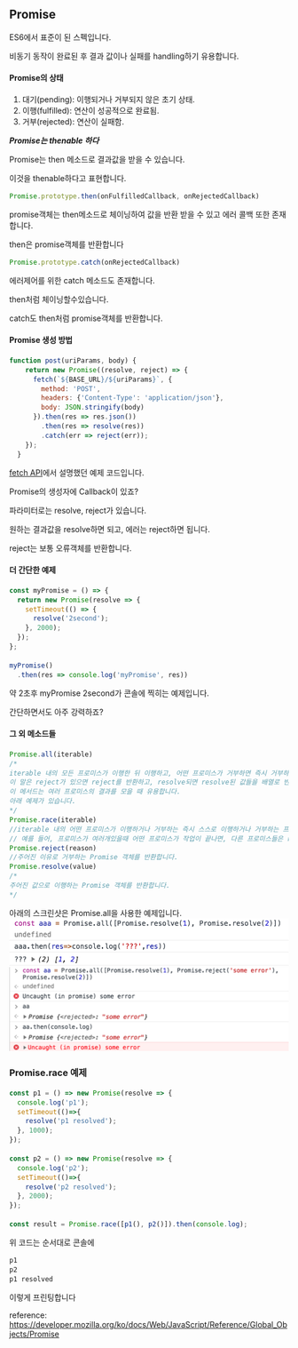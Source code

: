 ## Promise

ES6에서 표준이 된 스펙입니다.

비동기 동작이 완료된 후 결과 값이나 실패를 handling하기 유용합니다.

#### Promise의 상태

1. 대기(pending): 이행되거나 거부되지 않은 초기 상태.
2. 이행(fulfilled): 연산이 성공적으로 완료됨.
3. 거부(rejected): 연산이 실패함.

***Promise는 thenable 하다***

Promise는 then 메소드로 결과값을 받을 수 있습니다.

이것을 thenable하다고 표현합니다.

```js
Promise.prototype.then(onFulfilledCallback, onRejectedCallback)
```

promise객체는 then메소드로 체이닝하여 값을 반환 받을 수 있고 에러 콜백 또한 존재합니다.

then은 promise객체를 반환합니다

```js
Promise.prototype.catch(onRejectedCallback)
```
에러제어를 위한 catch 메소드도 존재합니다.

then처럼 체이닝할수있습니다.

catch도 then처럼 promise객체를 반환합니다.

#### Promise 생성 방법

```js
function post(uriParams, body) {
    return new Promise((resolve, reject) => {
      fetch(`${BASE_URL}/${uriParams}`, {
        method: 'POST',
        headers: {'Content-Type': 'application/json'},
        body: JSON.stringify(body)
      }).then(res => res.json())
        .then(res => resolve(res))
        .catch(err => reject(err));
    });
  }
```

[fetch API](fetch.md)에서 설명했던 예제 코드입니다.

Promise의 생성자에 Callback이 있죠?

파라미터로는 resolve, reject가 있습니다.

원하는 결과값을 resolve하면 되고, 에러는 reject하면 됩니다.

reject는 보통 오류객체를 반환합니다.

#### 더 간단한 예제

```js
const myPromise = () => {
  return new Promise(resolve => {
    setTimeout(() => {
      resolve('2second');
    }, 2000);
  });
};

myPromise()
  .then(res => console.log('myPromise', res))
```
약 2초후 myPromise 2second가 콘솔에 찍히는 예제입니다.

간단하면서도 아주 강력하죠?

#### 그 외 메소드들
```js
Promise.all(iterable)
/*
iterable 내의 모든 프로미스가 이행한 뒤 이행하고, 어떤 프로미스가 거부하면 즉시 거부하는 프로미스를 반환합니다.
이 말은 reject가 있으면 reject를 반환하고, resolve되면 resolve된 값들을 배열로 반환한다는 의미입니다.
이 메서드는 여러 프로미스의 결과를 모을 때 유용합니다.
아래 예제가 있습니다.
*/
Promise.race(iterable)
//iterable 내의 어떤 프로미스가 이행하거나 거부하는 즉시 스스로 이행하거나 거부하는 프로미스를 반환합니다. 
// 예를 들어, 프로미스가 여러개있을때 어떤 프로미스가 작업이 끝나면, 다른 프로미스들은 resolve 혹은 reject 되지않는다는 의미입니다. 이걸 활용하면 프로미스에 타임아웃을 구현할수있습니다.
Promise.reject(reason)
//주어진 이유로 거부하는 Promise 객체를 반환합니다.
Promise.resolve(value)
/*
주어진 값으로 이행하는 Promise 객체를 반환합니다.
*/
```
아래의 스크린샷은 Promise.all을 사용한 예제입니다.
<img src="images/promise-all-resolve.png">
<img src="images/promise-all-reject.png">

### Promise.race 예제
```js
const p1 = () => new Promise(resolve => {
  console.log('p1');
  setTimeout(()=>{
    resolve('p1 resolved');
  }, 1000);
});

const p2 = () => new Promise(resolve => {
  console.log('p2');
  setTimeout(()=>{
    resolve('p2 resolved');
  }, 2000);
});

const result = Promise.race([p1(), p2()]).then(console.log);
```

위 코드는 순서대로 콘솔에
```bash
p1
p2
p1 resolved
```
이렇게 프린팅합니다

reference: https://developer.mozilla.org/ko/docs/Web/JavaScript/Reference/Global_Objects/Promise